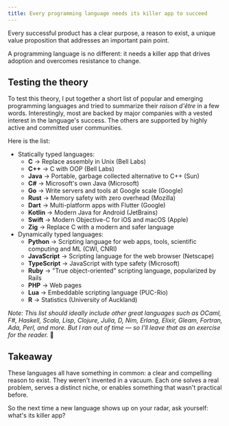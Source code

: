 ```yaml
---
title: Every programming language needs its killer app to succeed
---
```


Every successful product has a clear purpose, a reason to exist, a unique value proposition that addresses an important pain point. 

A programming language is no different: it needs a killer app that drives adoption and overcomes resistance to change.

## Testing the theory

To test this theory, I put together a short list of popular and emerging programming languages and tried to summarize their *raison d'être* in a few words. Interestingly, most are backed by major companies with a vested interest in the language's success. The others are supported by highly active and committed user communities.

Here is the list:

- Statically typed languages:
    - **C** → Replace assembly in Unix (Bell Labs)
    - **C++** → C with OOP (Bell Labs)
    - **Java** → Portable, garbage collected alternative to C++ (Sun)
    - **C#** → Microsoft's own Java (Microsoft)
    - **Go** → Write servers and tools at Google scale (Google)
    - **Rust** → Memory safety with zero overhead (Mozilla)
    - **Dart** → Multi-platform apps with Flutter (Google)
    - **Kotlin** → Modern Java for Android (JetBrains)
    - **Swift** → Modern Objective-C for iOS and macOS (Apple)
    - **Zig** → Replace C with a modern and safer language
- Dynamically typed languages:
    - **Python** → Scripting language for web apps, tools, scientific computing and ML (CWI, CNRI)
    - **JavaScript** → Scripting language for the web browser (Netscape)
    - **TypeScript** → JavaScript with type safety (Microsoft)
    - **Ruby** → "True object-oriented" scripting language, popularized by Rails
    - **PHP** → Web pages
    - **Lua** → Embeddable scripting language (PUC-Rio)
    - **R** → Statistics (University of Auckland)

*Note: This list should ideally include other great languages such as OCaml, F#, Haskell, Scala, Lisp, Clojure, Julia, D, Nim, Erlang, Elixir, Gleam, Fortran, Ada, Perl, and more. But I ran out of time — so I'll leave that as an exercise for the reader.* 🙂

## Takeaway

These languages all have something in common: a clear and compelling reason to exist. They weren't invented in a vacuum. Each one solves a real problem, serves a distinct niche, or enables something that wasn't practical before.

So the next time a new language shows up on your radar, ask yourself: what's its killer app?